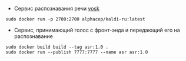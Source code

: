 - Сервис распознавания речи [vosk](https://alphacephei.com/vosk/server)
```shell
sudo docker run -p 2700:2700 alphacep/kaldi-ru:latest
```

- Cервис, принимающий голос с фронт-энда и передающий его на распознавание
```shell
sudo docker build build --tag asr:1.0 .
sudo docker run --publish 7777:7777 --name asr asr:1.0
```

